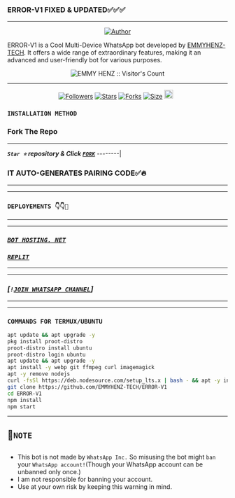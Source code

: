 ### ERROR-V1 FIXED & UPDATED✅✅✅

--------

<p align="center">
<a href="https://github.com/EMMYHENZ-TECH"><img title="Author" src="https://i.ibb.co/mcpbQ9k/cheemspic.jpg?style=for-the-badge&logo=github"></a>

ERROR-V1  is a Cool Multi-Device WhatsApp bot developed by [EMMYHENZ-TECH](https://github.com/EMMYHENZ-TECH). It offers a wide range of extraordinary features, making it an advanced and user-friendly bot for various purposes.

<p align="center"><img src="https://profile-counter.glitch.me/{ERROR-V1}/count.svg" alt="EMMY HENZ :: Visitor's Count" /></p>


--------


<p align="center">
<a href="https://github.com/EMMYHENZ-TECH/followers"><img title="Followers" src="https://img.shields.io/github/followers/EMMYHENZ-TECH?color=red&style=flat-square"></a>
<a href="https://github.com/EMMYHENZ-TECH/ERROR-V1/stargazers/"><img title="Stars" src="https://img.shields.io/github/stars/EMMYHENZ-TECH/ERROR-V1?color=blue&style=flat-square"></a>
<a href="https://github.com/EMMYHENZ-TECH/ERROR-V1/network/members"><img title="Forks" src="https://img.shields.io/github/forks/EMMYHENZ-TECH/ERROR-V1?color=red&style=flat-square"></a>
<a href="https://github.com/EMMYHENZ-TECH/ERROR-V1/"><img title="Size" src="https://img.shields.io/github/repo-size/GlobalTechInfo/ERROR-V1?style=flat-square&color=green"></a>
<a href="https://github.com/EMMYHENZ-TECH/ERROR-V1/graphs/commit-activity"><img height="20" src="https://img.shields.io/badge/Maintained%3F-yes-green.svg"></a>&nbsp;&nbsp;
</p>
<p align='center'>
</p>

### `INSTALLATION METHOD`

  
### Fork The Repo

--------
***`Star ⭐` repository & Click [`FORK`](https://github.com/EMMYHENZ-TECH/ERROR-V1/FORK)***
--------|


### IT AUTO-GENERATES PAIRING CODE✅🔥
--------------


-----------------
### `DEPLOYEMENTS 👇👇🥰`
-------------
-------------

### ***[`BOT HOSTING. NET`](https://bot-hosting.net/?aff=1271741477571006527)***

###  ***[`REPLIT`](https://repl.it/github/EMMYHENZ-TECH/ERROR-V1)***

--------
--------

### ***[`!`[`JOIN WHATSAPP CHANNEL`](https://whatsapp.com/channel/0029VangYOt96H4JhFarL10C)]***

-------

--------


### `COMMANDS FOR TERMUX/UBUNTU`
```bash
apt update && apt upgrade -y
pkg install proot-distro
proot-distro install ubuntu
proot-distro login ubuntu
apt update && apt upgrade -y
apt install -y webp git ffmpeg curl imagemagick
apt -y remove nodejs
curl -fsSl https://deb.nodesource.com/setup_lts.x | bash - && apt -y install nodejs
git clone https://github.com/EMMYHENZ-TECH/ERROR-V1
cd ERROR-V1
npm install
npm start
```

--------


## 🎁`NOTE`
   
## 
- This bot is not made by `WhatsApp Inc.` So misusing the bot might `ban` your `WhatsApp account!`(Though your WhatsApp account can be unbanned only once.)
- I am not responsible for banning your account.
- Use at your own risk by keeping this warning in mind.

 <br><br>
